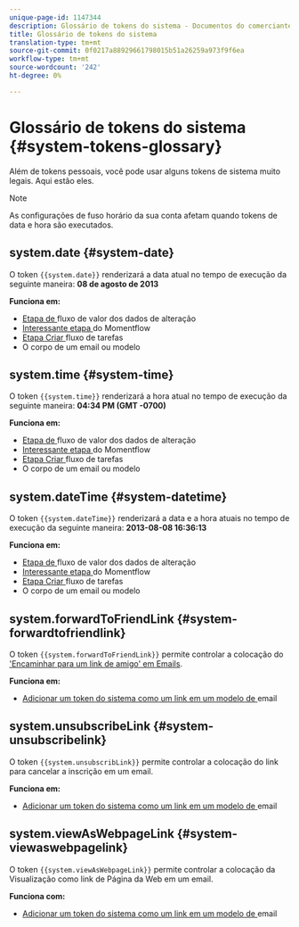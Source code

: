 ```yaml
---
unique-page-id: 1147344
description: Glossário de tokens do sistema - Documentos do comerciante - Documentação do produto
title: Glossário de tokens do sistema
translation-type: tm+mt
source-git-commit: 0f0217a88929661798015b51a26259a973f9f6ea
workflow-type: tm+mt
source-wordcount: '242'
ht-degree: 0%

---
```



# Glossário de tokens do sistema {#system-tokens-glossary}

Além de tokens pessoais, você pode usar alguns tokens de sistema muito legais. Aqui estão eles.

>[!NOTE]
>
>As configurações de fuso horário da sua conta afetam quando tokens de data e hora são executados.

## system.date {#system-date}

O token `{{system.date}}` renderizará a data atual no tempo de execução da seguinte maneira: **08 de agosto de 2013**

**Funciona em:**

* [Etapa de ](/help/marketo/product-docs/core-marketo-concepts/smart-campaigns/flow-actions/change-data-value.md) fluxo de valor dos dados de alteração
* [Interessante etapa ](/help/marketo/product-docs/core-marketo-concepts/smart-campaigns/flow-actions/interesting-moment.md) do Momentflow
* [Etapa Criar ](/help/marketo/product-docs/core-marketo-concepts/smart-campaigns/salesforce-flow-actions/create-task.md) fluxo de tarefas
* O corpo de um email ou modelo

## system.time {#system-time}

O token `{{system.time}}` renderizará a hora atual no tempo de execução da seguinte maneira: **04:34 PM (GMT -0700)**

**Funciona em:**

* [Etapa de ](/help/marketo/product-docs/core-marketo-concepts/smart-campaigns/flow-actions/change-data-value.md) fluxo de valor dos dados de alteração
* [Interessante etapa ](/help/marketo/product-docs/core-marketo-concepts/smart-campaigns/flow-actions/interesting-moment.md) do Momentflow
* [Etapa Criar ](/help/marketo/product-docs/core-marketo-concepts/smart-campaigns/salesforce-flow-actions/create-task.md) fluxo de tarefas
* O corpo de um email ou modelo

## system.dateTime {#system-datetime}

O token `{{system.dateTime}}` renderizará a data e a hora atuais no tempo de execução da seguinte maneira: **2013-08-08 16:36:13**

**Funciona em:**

* [Etapa de ](/help/marketo/product-docs/core-marketo-concepts/smart-campaigns/flow-actions/change-data-value.md) fluxo de valor dos dados de alteração
* [Interessante etapa ](/help/marketo/product-docs/core-marketo-concepts/smart-campaigns/flow-actions/interesting-moment.md) do Momentflow
* [Etapa Criar ](/help/marketo/product-docs/core-marketo-concepts/smart-campaigns/salesforce-flow-actions/create-task.md) fluxo de tarefas
* O corpo de um email ou modelo

## system.forwardToFriendLink {#system-forwardtofriendlink}

O token `{{system.forwardToFriendLink}}` permite controlar a colocação do [&#39;Encaminhar para um link de amigo&#39; em Emails](/help/marketo/product-docs/email-marketing/general/functions-in-the-editor/forward-to-a-friend-link-in-emails.md).

**Funciona em:**

* [Adicionar um token do sistema como um link em um modelo de ](/help/marketo/product-docs/email-marketing/general/using-tokens/add-a-system-token-as-a-link-in-an-email.md) email

## system.unsubscribeLink {#system-unsubscribelink}

O token `{{system.unsubscribLink}}` permite controlar a colocação do link para cancelar a inscrição em um email.

**Funciona em:**

* [Adicionar um token do sistema como um link em um modelo de ](/help/marketo/product-docs/email-marketing/general/using-tokens/add-a-system-token-as-a-link-in-an-email.md) email

## system.viewAsWebpageLink {#system-viewaswebpagelink}

O token `{{system.viewAsWebpageLink}}` permite controlar a colocação da Visualização como link de Página da Web em um email.

**Funciona com:**

* [Adicionar um token do sistema como um link em um modelo de ](/help/marketo/product-docs/email-marketing/general/using-tokens/add-a-system-token-as-a-link-in-an-email.md) email
